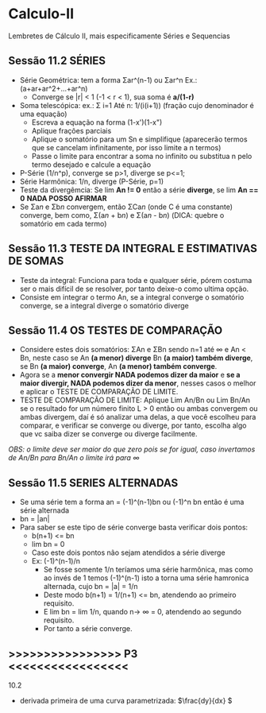 # Calculo-II
Lembretes de Cálculo II, mais especificamente Séries e Sequencias


## Sessão 11.2 SÉRIES
- Série Geométrica: tem a forma Σar^(n-1) ou Σar^n Ex.: (a+ar+ar^2+...+ar^n)
  - Converge se |r| < 1 (-1 < r < 1), sua soma é **a/(1-r)**
- Soma telescópica: ex.: Σ i=1 Até n: 1/(i(i+1)) (fração cujo denominador é uma equação)
  - Escreva a equação na forma (1-x')(1-x")
  - Aplique frações parciais
  - Aplique o somatório para um Sn e simplifique (aparecerão termos que se cancelam infinitamente, por isso limite a n termos)
  - Passe o limite para encontrar a soma no infinito ou substitua n pelo termo desejado e calcule a equação
- P-Série (1/n^p), converge se p>1, diverge se p<=1;
- Série Harmônica: 1/n, diverge (P-Série, p=1)
- Teste da divergêmcia: Se lim **An != 0** então a série **diverge**, se lim **An == 0** **NADA POSSO AFIRMAR**
- Se Σa*n* e Σb*n* convergem, então ΣCa*n* (onde C é uma constante) converge, bem como, Σ(a*n* + b*n*) e Σ(a*n* - b*n*)  (DICA: quebre o somatório em cada termo) 

## Sessão 11.3 TESTE DA INTEGRAL E ESTIMATIVAS DE SOMAS

- Teste da integral: Funciona para toda e qualquer série, pórem costuma ser o mais difícil de se resolver, por tanto deixe-o como ultima opção. 
- Consiste em integrar o termo An, se a integral converge o somatório converge, se a integral diverge o somatório diverge

## Sessão 11.4 OS TESTES DE COMPARAÇÃO

- Considere estes dois somatórios: ΣAn e ΣBn sendo n=1 até ∞ e An < Bn, neste caso se An **(a menor) diverge** Bn **(a maior) também diverge**, se Bn **(a maior) converge**, An **(a menor) também converge**.
- Agora se a **menor convergir NADA podemos dizer da maior** e **se a maior divergir, NADA podemos dizer da menor**, nesses casos o melhor e aplicar o TESTE DE COMPARAÇÃO DE LIMITE.
- TESTE DE COMPARAÇÃO DE LIMITE: Aplique Lim An/Bn ou Lim Bn/An se o resultado for um número finito L > 0 então ou ambas convergem ou ambas divergem, daí é só analizar uma delas, a que você escolheu para comparar, e verificar se converge ou diverge, por tanto, escolha algo que vc saiba dizer se converge ou diverge facilmente. 

_OBS: o limite deve ser maior do que zero pois se for igual, caso invertamos de An/Bn para Bn/An o limite irá para ∞_

## Sessão 11.5 SERIES ALTERNADAS

- Se uma série tem a forma an = (-1)^(n-1)bn ou (-1)^n bn então é uma série alternada
- bn = |an|
- Para saber se este tipo de série converge basta verificar dois pontos: 
  - b(n+1) <= bn
  - lim bn = 0
  - Caso este dois pontos não sejam atendidos a série diverge
  - Ex: (-1)^(n-1)/n
    - Se fosse somente 1/n teríamos uma série harmônica, mas como ao invés de 1 temos (-1)^(n-1) isto a torna uma série hamronica alternada, cujo bn = |a| = 1/n
    - Deste modo b(n+1) = 1/(n+1) <= bn, atendendo ao primeiro requisito.
    - E lim bn = lim 1/n, quando n-> ∞ = 0, atendendo ao segundo requisito.
    - Por tanto a série converge.
    
## >>>>>>>>>>>>>>>> P3 <<<<<<<<<<<<<<<<<

10.2

- derivada primeira de uma curva parametrizada: $\frac{dy}{dx} $
